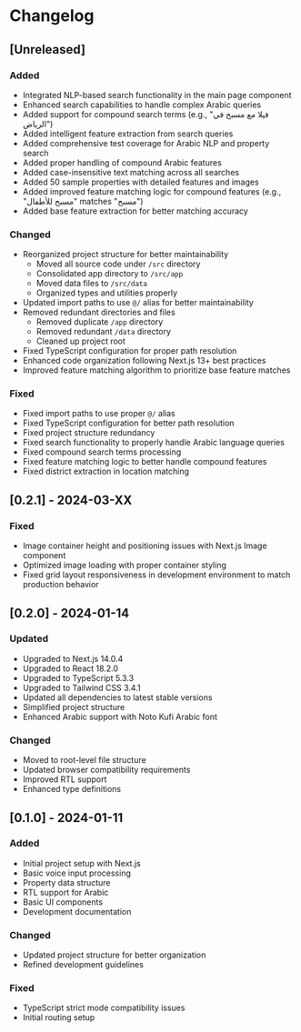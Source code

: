 # Changelog

## [Unreleased]

### Added
- Integrated NLP-based search functionality in the main page component
- Enhanced search capabilities to handle complex Arabic queries
- Added support for compound search terms (e.g., "فيلا مع مسبح في الرياض")
- Added intelligent feature extraction from search queries
- Added comprehensive test coverage for Arabic NLP and property search
- Added proper handling of compound Arabic features
- Added case-insensitive text matching across all searches
- Added 50 sample properties with detailed features and images
- Added improved feature matching logic for compound features (e.g., "مسبح للأطفال" matches "مسبح")
- Added base feature extraction for better matching accuracy

### Changed
- Reorganized project structure for better maintainability
  - Moved all source code under `/src` directory
  - Consolidated app directory to `/src/app`
  - Moved data files to `/src/data`
  - Organized types and utilities properly
- Updated import paths to use `@/` alias for better maintainability
- Removed redundant directories and files
  - Removed duplicate `/app` directory
  - Removed redundant `/data` directory
  - Cleaned up project root
- Fixed TypeScript configuration for proper path resolution
- Enhanced code organization following Next.js 13+ best practices
- Improved feature matching algorithm to prioritize base feature matches

### Fixed
- Fixed import paths to use proper `@/` alias
- Fixed TypeScript configuration for better path resolution
- Fixed project structure redundancy
- Fixed search functionality to properly handle Arabic language queries
- Fixed compound search terms processing
- Fixed feature matching logic to better handle compound features
- Fixed district extraction in location matching

## [0.2.1] - 2024-03-XX
### Fixed
- Image container height and positioning issues with Next.js Image component
- Optimized image loading with proper container styling
- Fixed grid layout responsiveness in development environment to match production behavior

## [0.2.0] - 2024-01-14
### Updated
- Upgraded to Next.js 14.0.4
- Upgraded to React 18.2.0
- Upgraded to TypeScript 5.3.3
- Upgraded to Tailwind CSS 3.4.1
- Updated all dependencies to latest stable versions
- Simplified project structure
- Enhanced Arabic support with Noto Kufi Arabic font

### Changed
- Moved to root-level file structure
- Updated browser compatibility requirements
- Improved RTL support
- Enhanced type definitions

## [0.1.0] - 2024-01-11
### Added
- Initial project setup with Next.js
- Basic voice input processing
- Property data structure
- RTL support for Arabic
- Basic UI components
- Development documentation

### Changed
- Updated project structure for better organization
- Refined development guidelines

### Fixed
- TypeScript strict mode compatibility issues
- Initial routing setup 